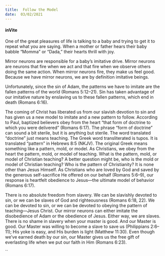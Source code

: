 ```yaml
---
title:  Follow the Model
date:  03/02/2021
---
```


#### inVite

One of the great pleasures of life is talking to a baby and trying to get it to repeat what you are saying. When a mother or father hears their baby babble “Momma” or “Dada,” their hearts thrill with joy.

Mirror neurons are responsible for a baby’s imitative drive. Mirror neurons are neurons that fire when we act and that fire when we observe others doing the same action. When mirror neurons fire, they make us feel good. Because we have mirror neurons, we are by definition imitative beings.

Unfortunately, since the sin of Adam, the patterns we have to imitate are the fallen patterns of the world (Romans 5:12–21). Sin has taken advantage of our imitative nature by enslaving us to these fallen patterns, which end in death (Romans 6:16).

The coming of Christ has liberated us from our slavish devotion to sin and has given us a new model to imitate and a new pattern to follow. According to Paul, baptized believers obey from the heart “that form of doctrine to which you were delivered” (Romans 6:17). The phrase “form of doctrine” can sound a bit sterile, but it is anything but sterile. The word translated “doctrine” just means teaching. The Greek word transliterated is tupos. It is translated “pattern” in Hebrews 8:5 (NKJV). The original Greek means something like a pattern, mold, or model. As Christians, we obey from the heart the pattern, mold, or model of teaching. What is the pattern, mold, or model of Christian teaching? A better question might be, who is the mold or model of Christian teaching? Who is the pattern of Christianity? It is none other than Jesus Himself. As Christians who are loved by God and saved by the generous self-sacrifice He offered on our behalf (Romans 5:6–9), our response is heartfelt obedience to Jesus—the ultimate model of behavior (Romans 6:17).

There is no absolute freedom from slavery. We can be slavishly devoted to sin, or we can be slaves of God and righteousness (Romans 6:18, 22). We can be devoted to sin, or we can be devoted to obeying the pattern of teaching—Jesus Christ. Our mirror neurons can either imitate the disobedience of Adam or the obedience of Jesus. Either way, we are slaves. There is no shame in slavery when your master is good. And our Master is good. Our Master was willing to become a slave to save us (Philippians 2:6–11); His yoke is easy, and His burden is light (Matthew 11:30). Even though we’ve earned death by our sin, our Master gives us the free gift of everlasting life when we put our faith in Him (Romans 6:23).

``